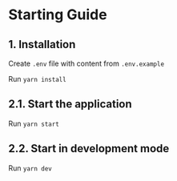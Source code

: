 # Starting Guide

## 1. Installation

Create `.env` file with content from `.env.example`

Run `yarn install`

## 2.1. Start the application

Run `yarn start`

## 2.2. Start in development mode

Run `yarn dev`